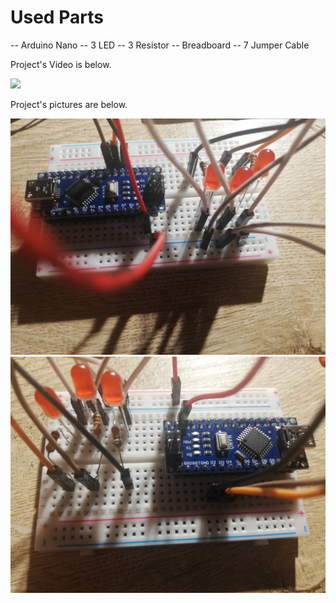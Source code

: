 # Used Parts

-- Arduino Nano
-- 3 LED 
-- 3 Resistor
-- Breadboard
-- 7 Jumper Cable

Project's Video is below.

<img src="images and video/3.gif">

Project's pictures are below.

<img src="images and video/1.jpg">
<img src="images and video/2.jpg">
